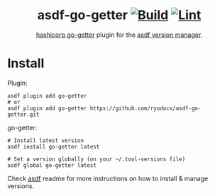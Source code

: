 <div align="center">

# asdf-go-getter [![Build](https://github.com/ryodocx/asdf-go-getter/actions/workflows/build.yml/badge.svg)](https://github.com/ryodocx/asdf-go-getter/actions/workflows/build.yml) [![Lint](https://github.com/ryodocx/asdf-go-getter/actions/workflows/lint.yml/badge.svg)](https://github.com/ryodocx/asdf-go-getter/actions/workflows/lint.yml)

[hashicorp go-getter](https://github.com/hashicorp/go-getter) plugin for the [asdf version manager](https://asdf-vm.com).

</div>

# Install

Plugin:

```shell
asdf plugin add go-getter
# or
asdf plugin add go-getter https://github.com/ryodocx/asdf-go-getter.git
```

go-getter:

```shell
# Install latest version
asdf install go-getter latest

# Set a version globally (on your ~/.tool-versions file)
asdf global go-getter latest
```

Check [asdf](https://github.com/asdf-vm/asdf) readme for more instructions on how to
install & manage versions.
